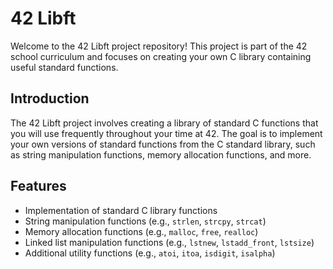 # 42 Libft

Welcome to the 42 Libft project repository! This project is part of the 42 school curriculum and focuses on creating your own C library containing useful standard functions.

## Introduction

The 42 Libft project involves creating a library of standard C functions that you will use frequently throughout your time at 42. The goal is to implement your own versions of standard functions from the C standard library, such as string manipulation functions, memory allocation functions, and more.

## Features

- Implementation of standard C library functions
- String manipulation functions (e.g., `strlen`, `strcpy`, `strcat`)
- Memory allocation functions (e.g., `malloc`, `free`, `realloc`)
- Linked list manipulation functions (e.g., `lstnew`, `lstadd_front`, `lstsize`)
- Additional utility functions (e.g., `atoi`, `itoa`, `isdigit`, `isalpha`)
